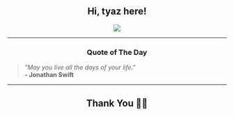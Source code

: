 <h2 align="center"> Hi, tyaz here!</h2>

<p align="center">
<a href="https://github.com/tyazx" alt="github streak"><img src="https://dvst-streak.herokuapp.com/?user=tyazx&theme=tokyonight&fire=DD472C"></a>
</p>

<hr>
<h3 align="center">Quote of The Day</h3>
<p align="center">
<blockquote>
<i>"May you live all the days of your life."</i>
<br>
<b>- Jonathan Swift</b>
</blockquote>
</p>


<hr>
<h2 align="center">Thank You 🙏🏼</h2>
